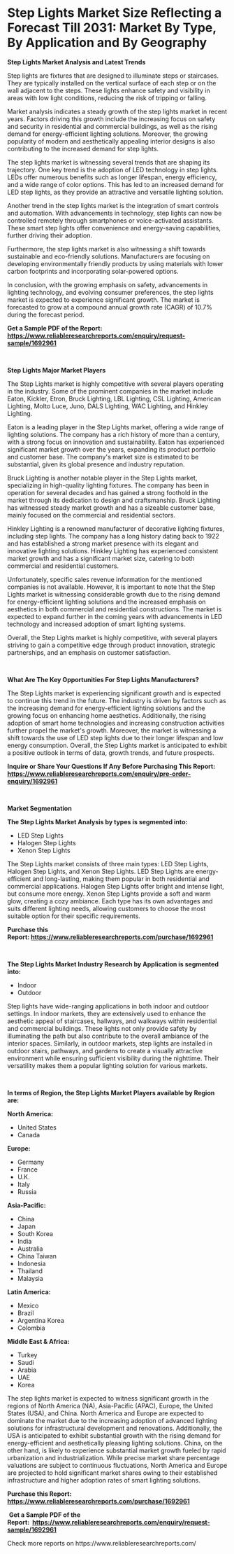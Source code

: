 <p><h1>Step Lights Market Size Reflecting a Forecast Till 2031: Market By Type, By Application and By Geography</h1></p><p><strong>Step Lights Market Analysis and Latest Trends</strong></p>
<p><p>Step lights are fixtures that are designed to illuminate steps or staircases. They are typically installed on the vertical surface of each step or on the wall adjacent to the steps. These lights enhance safety and visibility in areas with low light conditions, reducing the risk of tripping or falling.</p><p>Market analysis indicates a steady growth of the step lights market in recent years. Factors driving this growth include the increasing focus on safety and security in residential and commercial buildings, as well as the rising demand for energy-efficient lighting solutions. Moreover, the growing popularity of modern and aesthetically appealing interior designs is also contributing to the increased demand for step lights.</p><p>The step lights market is witnessing several trends that are shaping its trajectory. One key trend is the adoption of LED technology in step lights. LEDs offer numerous benefits such as longer lifespan, energy efficiency, and a wide range of color options. This has led to an increased demand for LED step lights, as they provide an attractive and versatile lighting solution.</p><p>Another trend in the step lights market is the integration of smart controls and automation. With advancements in technology, step lights can now be controlled remotely through smartphones or voice-activated assistants. These smart step lights offer convenience and energy-saving capabilities, further driving their adoption.</p><p>Furthermore, the step lights market is also witnessing a shift towards sustainable and eco-friendly solutions. Manufacturers are focusing on developing environmentally friendly products by using materials with lower carbon footprints and incorporating solar-powered options.</p><p>In conclusion, with the growing emphasis on safety, advancements in lighting technology, and evolving consumer preferences, the step lights market is expected to experience significant growth. The market is forecasted to grow at a compound annual growth rate (CAGR) of 10.7% during the forecast period.</p></p>
<p><strong>Get a Sample PDF of the Report:&nbsp; <a href="https://www.reliableresearchreports.com/enquiry/request-sample/1692961">https://www.reliableresearchreports.com/enquiry/request-sample/1692961</a></strong></p>
<p>&nbsp;</p>
<p><strong>Step Lights Major Market Players</strong></p>
<p><p>The Step Lights market is highly competitive with several players operating in the industry. Some of the prominent companies in the market include Eaton, Kickler, Etron, Bruck Lighting, LBL Lighting, CSL Lighting, American Lighting, Molto Luce, Juno, DALS Lighting, WAC Lighting, and Hinkley Lighting.</p><p>Eaton is a leading player in the Step Lights market, offering a wide range of lighting solutions. The company has a rich history of more than a century, with a strong focus on innovation and sustainability. Eaton has experienced significant market growth over the years, expanding its product portfolio and customer base. The company's market size is estimated to be substantial, given its global presence and industry reputation.</p><p>Bruck Lighting is another notable player in the Step Lights market, specializing in high-quality lighting fixtures. The company has been in operation for several decades and has gained a strong foothold in the market through its dedication to design and craftsmanship. Bruck Lighting has witnessed steady market growth and has a sizeable customer base, mainly focused on the commercial and residential sectors.</p><p>Hinkley Lighting is a renowned manufacturer of decorative lighting fixtures, including step lights. The company has a long history dating back to 1922 and has established a strong market presence with its elegant and innovative lighting solutions. Hinkley Lighting has experienced consistent market growth and has a significant market size, catering to both commercial and residential customers.</p><p>Unfortunately, specific sales revenue information for the mentioned companies is not available. However, it is important to note that the Step Lights market is witnessing considerable growth due to the rising demand for energy-efficient lighting solutions and the increased emphasis on aesthetics in both commercial and residential constructions. The market is expected to expand further in the coming years with advancements in LED technology and increased adoption of smart lighting systems.</p><p>Overall, the Step Lights market is highly competitive, with several players striving to gain a competitive edge through product innovation, strategic partnerships, and an emphasis on customer satisfaction.</p></p>
<p>&nbsp;</p>
<p><strong>What Are The Key Opportunities For Step Lights Manufacturers?</strong></p>
<p><p>The Step Lights market is experiencing significant growth and is expected to continue this trend in the future. The industry is driven by factors such as the increasing demand for energy-efficient lighting solutions and the growing focus on enhancing home aesthetics. Additionally, the rising adoption of smart home technologies and increasing construction activities further propel the market's growth. Moreover, the market is witnessing a shift towards the use of LED step lights due to their longer lifespan and low energy consumption. Overall, the Step Lights market is anticipated to exhibit a positive outlook in terms of data, growth trends, and future prospects.</p></p>
<p><strong>Inquire or Share Your Questions If Any Before Purchasing This Report: <a href="https://www.reliableresearchreports.com/enquiry/pre-order-enquiry/1692961">https://www.reliableresearchreports.com/enquiry/pre-order-enquiry/1692961</a></strong></p>
<p>&nbsp;</p>
<p><strong>Market Segmentation</strong></p>
<p><strong>The Step Lights Market Analysis by types is segmented into:</strong></p>
<p><ul><li>LED Step Lights</li><li>Halogen Step Lights</li><li>Xenon Step Lights</li></ul></p>
<p><p>The Step Lights market consists of three main types: LED Step Lights, Halogen Step Lights, and Xenon Step Lights. LED Step Lights are energy-efficient and long-lasting, making them popular in both residential and commercial applications. Halogen Step Lights offer bright and intense light, but consume more energy. Xenon Step Lights provide a soft and warm glow, creating a cozy ambiance. Each type has its own advantages and suits different lighting needs, allowing customers to choose the most suitable option for their specific requirements.</p></p>
<p><strong>Purchase this Report:&nbsp;<a href="https://www.reliableresearchreports.com/purchase/1692961">https://www.reliableresearchreports.com/purchase/1692961</a></strong></p>
<p>&nbsp;</p>
<p><strong>The Step Lights Market Industry Research by Application is segmented into:</strong></p>
<p><ul><li>Indoor</li><li>Outdoor</li></ul></p>
<p><p>Step lights have wide-ranging applications in both indoor and outdoor settings. In indoor markets, they are extensively used to enhance the aesthetic appeal of staircases, hallways, and walkways within residential and commercial buildings. These lights not only provide safety by illuminating the path but also contribute to the overall ambiance of the interior spaces. Similarly, in outdoor markets, step lights are installed in outdoor stairs, pathways, and gardens to create a visually attractive environment while ensuring sufficient visibility during the nighttime. Their versatility makes them a popular lighting solution for various markets.</p></p>
<p>&nbsp;</p>
<p><strong>In terms of Region, the Step Lights Market Players available by Region are:</strong></p>
<p>
    <p> <strong> North America: </strong>
        <ul>
            <li>United States</li>
            <li>Canada</li>
        </ul>
        </p> 
    <p> <strong> Europe: </strong>
        <ul>
            <li>Germany</li>
            <li>France</li>
            <li>U.K.</li>
            <li>Italy</li>
            <li>Russia</li>
        </ul>
        </p> 
    <p> <strong> Asia-Pacific: </strong>
        <ul>
            <li>China</li>
            <li>Japan</li>
            <li>South Korea</li>
            <li>India</li>
            <li>Australia</li>
            <li>China Taiwan</li>
            <li>Indonesia</li>
            <li>Thailand</li>
            <li>Malaysia</li>
        </ul>
        </p> 
    <p> <strong> Latin America: </strong>
        <ul>
            <li>Mexico</li>
            <li>Brazil</li>
            <li>Argentina Korea</li>
            <li>Colombia</li>
        </ul>
        </p> 
    <p> <strong> Middle East & Africa: </strong>
        <ul>
            <li>Turkey</li>
            <li>Saudi</li>
            <li>Arabia</li>
            <li>UAE</li>
            <li>Korea</li>
        </ul>
    </p>
    </p>
<p><p>The step lights market is expected to witness significant growth in the regions of North America (NA), Asia-Pacific (APAC), Europe, the United States (USA), and China. North America and Europe are expected to dominate the market due to the increasing adoption of advanced lighting solutions for infrastructural development and renovations. Additionally, the USA is anticipated to exhibit substantial growth with the rising demand for energy-efficient and aesthetically pleasing lighting solutions. China, on the other hand, is likely to experience substantial market growth fueled by rapid urbanization and industrialization. While precise market share percentage valuations are subject to continuous fluctuations, North America and Europe are projected to hold significant market shares owing to their established infrastructure and higher adoption rates of smart lighting solutions.</p></p>
<p><strong>Purchase this Report: <a href="https://www.reliableresearchreports.com/purchase/1692961">https://www.reliableresearchreports.com/purchase/1692961</a></strong></p>
<p>&nbsp;<strong>Get a Sample PDF of the Report:&nbsp;&nbsp;<a href="https://www.reliableresearchreports.com/enquiry/request-sample/1692961">https://www.reliableresearchreports.com/enquiry/request-sample/1692961</a></strong></p>
<p><strong></strong></p>
<p>Check more reports on https://www.reliableresearchreports.com/</p>